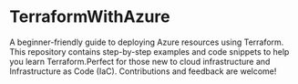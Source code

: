 # TerraformWithAzure
 A beginner-friendly guide to deploying Azure resources using Terraform. This repository contains step-by-step examples and code snippets to help you learn Terraform.Perfect for those new to cloud infrastructure and Infrastructure as Code (IaC). Contributions and feedback are welcome!
